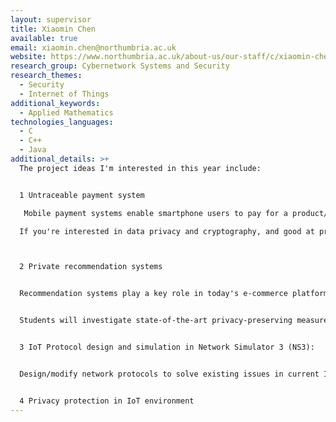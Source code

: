 ```yaml
---
layout: supervisor
title: Xiaomin Chen
available: true
email: xiaomin.chen@northumbria.ac.uk
website: https://www.northumbria.ac.uk/about-us/our-staff/c/xiaomin-chen/
research_group: Cybernetwork Systems and Security
research_themes:
  - Security
  - Internet of Things
additional_keywords:
  - Applied Mathematics
technologies_languages:
  - C
  - C++
  - Java
additional_details: >+
  The project ideas I'm interested in this year include:


  1 Untraceable payment system

   Mobile payment systems enable smartphone users to pay for a product/service without using physical cards or cash. Privacy violation can take place either on the mobile end, or even worse, on the Service Provider end. To protect user privacy against the third-party Service Provider (e.g. Amazon), researchers have started to design "untraceable" payment systems using cryptography techniques, such as blind signature. Untraceable payment systems can guarantee fair and secure transactions between customers and merchants without exposing the linkage to the Service Provider. We have proposed such a system.

  If you're interested in data privacy and cryptography, and good at programming in Java or Python,  we would like you to develop a prototype for our system.



  2 Private recommendation systems


  Recommendation systems play a key role in today's e-commerce platforms. Recommendations are performed by analysing users' purchase historic data and personal profiles. It has been revealed that the service providers collect more data than required.  Even ethical data aggregation and analytics can violate user privacy. 


  Students will investigate state-of-the-art privacy-preserving measures and deep-learning recommendation algorithm, and develop a prototype for a private recommendation system. Knowledge in machine learning/deep learning and programming in python are essential.


  3 IoT Protocol design and simulation in Network Simulator 3 (NS3):


  Design/modify network protocols to solve existing issues in current IoT networks. The protocols need to be implemented in a research network simulator, e.g. NS3. Experiments need to be run to show the performance improvement. 


  4 Privacy protection in IoT environment
---
```

